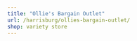 ```yaml
---
title: "Ollie's Bargain Outlet"
url: /harrisburg/ollies-bargain-outlet/
shop: variety store
---
```

